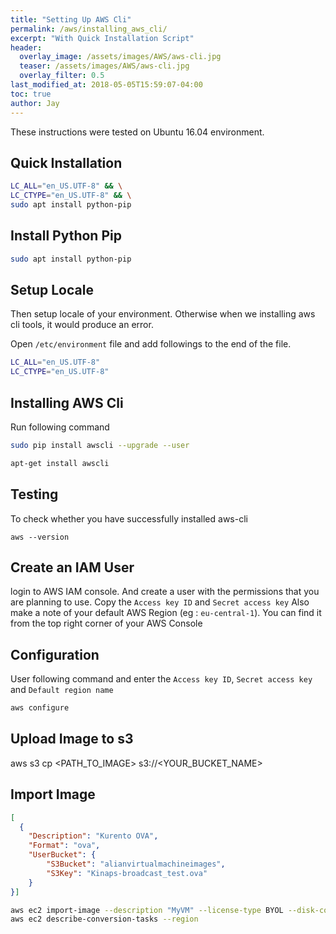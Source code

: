 ```yaml
---
title: "Setting Up AWS Cli"
permalink: /aws/installing_aws_cli/
excerpt: "With Quick Installation Script"
header:
  overlay_image: /assets/images/AWS/aws-cli.jpg
  teaser: /assets/images/AWS/aws-cli.jpg
  overlay_filter: 0.5
last_modified_at: 2018-05-05T15:59:07-04:00
toc: true
author: Jay
---
```


These instructions were tested on Ubuntu 16.04 environment.

## Quick Installation

```bash
LC_ALL="en_US.UTF-8" && \
LC_CTYPE="en_US.UTF-8" && \
sudo apt install python-pip
```

## Install Python Pip

```bash
sudo apt install python-pip
```

## Setup Locale

Then setup locale of your environment. Otherwise when we installing aws cli tools, it would produce an error.

Open `/etc/environment` file and add followings to the end of the file.

```bash
LC_ALL="en_US.UTF-8"
LC_CTYPE="en_US.UTF-8"
```

## Installing AWS Cli

Run following command

```bash
sudo pip install awscli --upgrade --user
```

```bash
apt-get install awscli
```

## Testing

To check whether you have successfully installed aws-cli

`aws --version`


## Create an IAM User

login to AWS IAM console. And create a user with the permissions that you are planning to use. Copy the `Access key ID` and `Secret access key`
Also make a note of your default AWS Region (eg : `eu-central-1`). You can find it from the top right corner of your AWS Console


## Configuration
User following command and enter the `Access key ID`, `Secret access key` and `Default region name`
```bash
aws configure
```

## Upload Image to s3

aws s3 cp <PATH_TO_IMAGE> s3://<YOUR_BUCKET_NAME>

## Import Image

```json
[
  {
    "Description": "Kurento OVA",
    "Format": "ova",
    "UserBucket": {
        "S3Bucket": "alianvirtualmachineimages",
        "S3Key": "Kinaps-broadcast_test.ova"
    }
}]
```

```bash
aws ec2 import-image --description "MyVM" --license-type BYOL --disk-containers file://containers.json
aws ec2 describe-conversion-tasks --region
```

